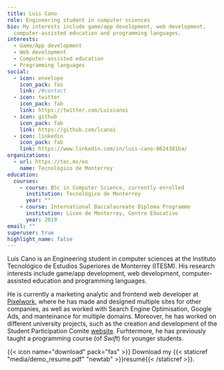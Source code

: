 ```yaml
---
title: Luis Cano
role: Engineering student in computer sciences
bio: My interests include game/app development, web development,
  computer-assisted education and programming languages.
interests:
  - Game/App development
  - Web development
  - Computer-assisted education
  - Programming languages
social:
  - icon: envelope
    icon_pack: fas
    link: /#contact
  - icon: twitter
    icon_pack: fab
    link: https://twitter.com/Luiscanoi
  - icon: github
    icon_pack: fab
    link: https://github.com/lcanoi
  - icon: linkedin
    icon_pack: fab
    link: https://www.linkedin.com/in/luis-cano-0624381ba/
organizations:
  - url: https://tec.mx/en
    name: Tecnológico de Monterrey
education:
  courses:
    - course: BSc in Computer Science, currently enrolled
      institution: Tecnológico de Monterrey
      year: ""
    - course: International Baccalaureate Diploma Programme
      institution: Liceo de Monterrey, Centro Educativo
      year: 2019
email: ""
superuser: true
highlight_name: false
---
```

Luis Cano is an Engineering student in computer sciences at the Instituto Tecnológico de Estudios Superiores de Monterrey (ITESM). His research interests include game/app development, web development, computer-assisted education and programming languages.

He is currently a marketing analytic and frontend web developer at [Pixelwork](https://pixelwork.mx/), where he has made and designed multiple sites for other companies, as well as worked with Search Engine Optimisation, Google Ads, and manteinance for multiple domains. Moreover, he has worked on different university projects, such as the creation and development of the Student Participation Comite [website](https://www.cpefetec.com/). Furhtermore, he has previously taught a programming course (of *Swift*) for younger students.

{{< icon name="download" pack="fas" >}} Download my {{< staticref "media/demo_resume.pdf" "newtab" >}}resumé{{< /staticref >}}.